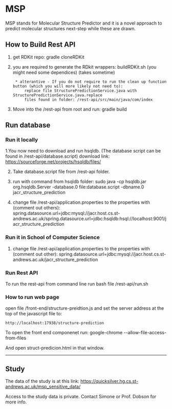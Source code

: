 # MSP

MSP stands for Molecular Structure Predictor and it is a novel approach to predict molecular structures next-step while these are drawn.

## How to Build Rest API

1. get RDKit repo:
    gradle cloneRDKit

2. you are required to generate the RDkit wrappers:
   		buildRDKit.sh
        (you might need some dependices) (takes sometime) 
        
        * alterantive - If you do not require to run the clean up function button (which you will more likely not need to):
			replace file StructurePredictionService.java with StructurePredictionService.java.replace
			files found in folder: /rest-api/src/main/java/com/index

1. Move into the /rest-api from root and run: 
	gradle build


## Run database

### Run it locally

1.You now need to download and run hsqldb. (The database script can be found in /rest-api/database.script)
	download link:
	https://sourceforge.net/projects/hsqldb/files/

2. Take database.script file from /rest-api folder.

3. run with command from hsqldb folder:
	sudo java -cp hsqldb.jar org.hsqldb.Server -database.0 file:database.script -dbname.0 jacr_structure_prediction

4. change file /rest-api/application.properties to the properties with (comment out others):
		spring.datasource.url=jdbc:mysql://jacr.host.cs.st-andrews.ac.uk/spring.datasource.url=jdbc:hsqldb:hsql://localhost:9001/jacr_structure_prediction
	
### Run it in School of Computer Science

1. change file /rest-api/application.properties to the properties with (comment out other): 
	spring.datasource.url=jdbc:mysql://jacr.host.cs.st-andrews.ac.uk/jacr_structure_prediction


### Run Rest API

To run the rest-api from command line run bash file /rest-api/run.sh


### How to run web page 

open file /front-end/structure-preidtion.js
and set the server address at the top of the javascript file to:

    http://localhost:17938/structure-prediction

To open the front end componenet run:
	google-chrome --allow-file-access-from-files

And open struct-predicion.html in that window.


---

## Study

The data of the study is at this link: https://quicksilver.hg.cs.st-andrews.ac.uk/msp_sensitive_data/

Access to the study data is private. Contact Simone or Prof. Dobson for more info.


